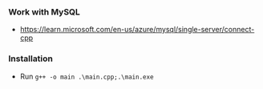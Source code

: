 ### Work with MySQL
- https://learn.microsoft.com/en-us/azure/mysql/single-server/connect-cpp

### Installation
- Run `g++ -o main .\main.cpp;.\main.exe`